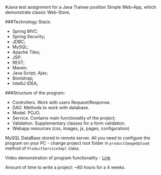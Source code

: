 #Java test assignment for a Java Trainee position
Simple Web-App, which demonstrate classic Web-Store. 

###Technology Stack:
- Spring MVC;
- Spring Security;
- JDBC;
- MySQL;
- Apache Tiles;
- JSP;
- REST;
- Maven;
- Java Script, Ajax;
- Bootstrap;
- IntelliJ IDEA;

###Structure of the program:
- Controllers. Work with users Request/Response.
- DAO. Methods to work with database.
- Model. POJO.
- Service. Contains main functionality of the project;
- Validation. Supplementary classes for a form validation.
- Webapp resources (css, images, js, pages, configuration)

MySQL DataBase stored in remote server. All you need to configure the program on your PC - change project root folder in `productImageUpload` method of `ProductServiceImpl` class.

Video demonstration of program functionality - [Link](https://youtu.be/cLUOYdsESG0)

Amount of time to write a project: ~80 hours for a 4 weeks.

